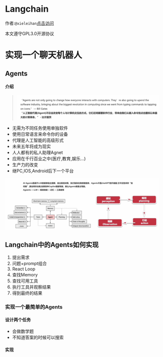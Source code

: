 # Langchain

作者:`@xieleihan`[点击访问](https://github.com/xieleihan)

本文遵守GPL3.0开源协议

# 实现一个聊天机器人

## Agents

#### 介绍

> ![](./image/4.1.png)

- 无需为不同任务使用单独软件
- 使用日常语言来命令你的设备
- 代理是人工智能的高级形式
- 未来五年将成为现实
- 人人都有的私人助理Agnet
- 应用在千行百业之中(医疗,教育,娱乐...)
- 生产力的改变
- 继PC,IOS,Android后下一个平台 

![](./image/4.2.png)

## Langchain中的Agents如何实现

1. 提出需求
2. 问题+prompt组合
3. React Loop
4. 查找Memory
5. 查找可用工具
6. 执行工具并观察结果
7. 得到最终的结果

### 实现一个最简单的Agents

#### 设计两个任务

- 会做数学题
- 不知道答案的时候可以搜索

#### 实现

